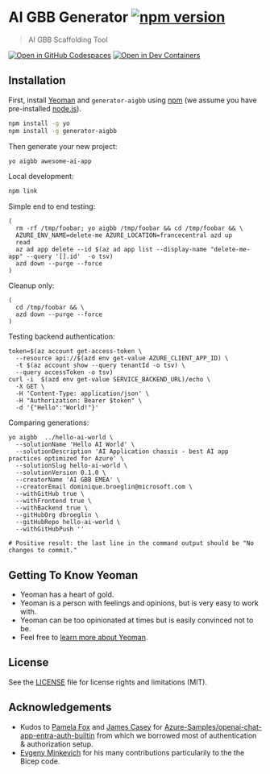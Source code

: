 # AI GBB Generator [![npm version](https://badge.fury.io/js/generator-aigbb.svg)](https://badge.fury.io/js/generator-aigbb)

> AI GBB Scaffolding Tool

[![Open in GitHub Codespaces](https://github.com/codespaces/badge.svg)](https://codespaces.new/dbroeglin/generator-aigbb) [![Open in Dev Containers](https://img.shields.io/static/v1?style=for-the-badge&label=Dev%20Containers&message=Open&color=blue&logo=visualstudiocode)](https://vscode.dev/redirect?url=vscode://ms-vscode-remote.remote-containers/cloneInVolume?url=https://github.com/dbroeglin/generator-aigbb)

## Installation

First, install [Yeoman](http://yeoman.io) and `generator-aigbb` using [npm](https://www.npmjs.com/) (we assume you have pre-installed [node.js](https://nodejs.org/)).

```bash
npm install -g yo
npm install -g generator-aigbb
```

Then generate your new project:
```bash
yo aigbb awesome-ai-app
```

Local development:
```bash
npm link
```

Simple end to end testing: 
```shell
( 
  rm -rf /tmp/foobar; yo aigbb /tmp/foobar && cd /tmp/foobar && \
  AZURE_ENV_NAME=delete-me AZURE_LOCATION=francecentral azd up 
  read
  az ad app delete --id $(az ad app list --display-name "delete-me-app" --query '[].id'  -o tsv)
  azd down --purge --force
)
```

Cleanup only:
```shell
( 
  cd /tmp/foobar && \
  azd down --purge --force
)
```

Testing backend authentication:
```shell
token=$(az account get-access-token \
  --resource api://$(azd env get-value AZURE_CLIENT_APP_ID) \
  -t $(az account show --query tenantId -o tsv) \
  --query accessToken -o tsv)
curl -i  $(azd env get-value SERVICE_BACKEND_URL)/echo \
  -X GET \
  -H 'Content-Type: application/json' \
  -H "Authorization: Bearer $token" \
  -d '{"Hello":"World!"}'
```

Comparing generations:
```shell
yo aigbb  ../hello-ai-world \
  --solutionName 'Hello AI World' \
  --solutionDescription 'AI Application chassis - best AI app practices optimized for Azure' \
  --solutionSlug hello-ai-world \
  --solutionVersion 0.1.0 \
  --creatorName 'AI GBB EMEA' \
  --creatorEmail dominique.broeglin@microsoft.com \
  --withGitHub true \
  --withFrontend true \
  --withBackend true \
  --gitHubOrg dbroeglin \
  --gitHubRepo hello-ai-world \
  --withGitHubPush ''
  
# Positive result: the last line in the command output should be "No changes to commit."
```

## Getting To Know Yeoman

 * Yeoman has a heart of gold.
 * Yeoman is a person with feelings and opinions, but is very easy to work with.
 * Yeoman can be too opinionated at times but is easily convinced not to be.
 * Feel free to [learn more about Yeoman](http://yeoman.io/).

## License

See the [LICENSE](LICENSE) file for license rights and limitations (MIT).

## Acknowledgements

  * Kudos to [Pamela Fox](https://github.com/pamelafox) and [James Casey](https://github.com/jamesc) for [Azure-Samples/openai-chat-app-entra-auth-builtin](https://github.com/Azure-Samples/openai-chat-app-entra-auth-builtin) from which we borrowed most of authentication & authorization setup.
  * [Evgeny Minkevich](https://github.com/evmin) for his many contributions particularily to the the Bicep code.
